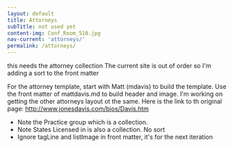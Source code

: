 ```yaml
---
layout: default
title: Attorneys
subTitle: not used yet
content-img: Conf_Room_510.jpg
nav-current: 'attorneys/'
permalink: /attorneys/
---
```

this needs the attorney collection
The current site is out of order so I'm adding a sort to the front matter

For the attorney template, start with Matt (mdavis) to build the template.
Use the front matter of mattdavis.md to build header and image. I'm working on getting the other attorneys layout ot the same.
Here is the link to th original page: http://www.jonesdavis.com/bios/Davis.htm
* Note the Practice group which is a collection.
* Note States Licensed in is also a collection. No sort
* Ignore tagLine and listImage in front matter, it's for the next iteration

